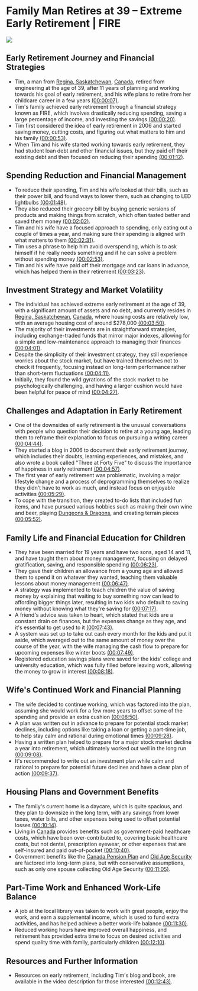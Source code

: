 
# Family Man Retires at 39 – Extreme Early Retirement | FIRE
![](https://i.ytimg.com/vi/8yNsKxbq0Ak/maxresdefault.jpg)



## Early Retirement Journey and Financial Strategies
- Tim, a man from [Regina, Saskatchewan](https://en.wikipedia.org/wiki/Regina,_Saskatchewan), [Canada](https://en.wikipedia.org/wiki/Canada), retired from engineering at the age of 39, after 11 years of planning and working towards his goal of early retirement, and his wife plans to retire from her childcare career in a few years [(00:00:07)](https://www.youtube.com/watch?v=8yNsKxbq0Ak&t=7s).
- Tim's family achieved early retirement through a financial strategy known as FIRE, which involves drastically reducing spending, saving a large percentage of income, and investing the savings [(00:00:20)](https://www.youtube.com/watch?v=8yNsKxbq0Ak&t=20s).
- Tim first considered the idea of early retirement in 2006 and started saving money, cutting costs, and figuring out what matters to him and his family [(00:00:53)](https://www.youtube.com/watch?v=8yNsKxbq0Ak&t=53s).
- When Tim and his wife started working towards early retirement, they had student loan debt and other financial issues, but they paid off their existing debt and then focused on reducing their spending [(00:01:12)](https://www.youtube.com/watch?v=8yNsKxbq0Ak&t=72s).

## Spending Reduction and Financial Management
- To reduce their spending, Tim and his wife looked at their bills, such as their power bill, and found ways to lower them, such as changing to LED lightbulbs [(00:01:48)](https://www.youtube.com/watch?v=8yNsKxbq0Ak&t=108s).
- They also reduced their grocery bill by buying generic versions of products and making things from scratch, which often tasted better and saved them money [(00:02:02)](https://www.youtube.com/watch?v=8yNsKxbq0Ak&t=122s).
- Tim and his wife have a focused approach to spending, only eating out a couple of times a year, and making sure their spending is aligned with what matters to them [(00:02:31)](https://www.youtube.com/watch?v=8yNsKxbq0Ak&t=151s).
- Tim uses a phrase to help him avoid overspending, which is to ask himself if he really needs something and if he can solve a problem without spending money [(00:02:53)](https://www.youtube.com/watch?v=8yNsKxbq0Ak&t=173s).
- Tim and his wife have paid off their mortgage and car loans in advance, which has helped them in their retirement [(00:03:23)](https://www.youtube.com/watch?v=8yNsKxbq0Ak&t=203s).

## Investment Strategy and Market Volatility
- The individual has achieved extreme early retirement at the age of 39, with a significant amount of assets and no debt, and currently resides in [Regina, Saskatchewan](https://en.wikipedia.org/wiki/Regina,_Saskatchewan), [Canada](https://en.wikipedia.org/wiki/Canada), where housing costs are relatively low, with an average housing cost of around $278,000 [(00:03:50)](https://www.youtube.com/watch?v=8yNsKxbq0Ak&t=230s).
- The majority of their investments are in straightforward strategies, including exchange-traded funds that mirror major indexes, allowing for a simple and low-maintenance approach to managing their finances [(00:04:01)](https://www.youtube.com/watch?v=8yNsKxbq0Ak&t=241s).
- Despite the simplicity of their investment strategy, they still experience worries about the stock market, but have trained themselves not to check it frequently, focusing instead on long-term performance rather than short-term fluctuations [(00:04:11)](https://www.youtube.com/watch?v=8yNsKxbq0Ak&t=251s).
- Initially, they found the wild gyrations of the stock market to be psychologically challenging, and having a larger cushion would have been helpful for peace of mind [(00:04:27)](https://www.youtube.com/watch?v=8yNsKxbq0Ak&t=267s).

## Challenges and Adaptation in Early Retirement
- One of the downsides of early retirement is the unusual conversations with people who question their decision to retire at a young age, leading them to reframe their explanation to focus on pursuing a writing career [(00:04:44)](https://www.youtube.com/watch?v=8yNsKxbq0Ak&t=284s).
- They started a blog in 2006 to document their early retirement journey, which includes their doubts, learning experiences, and mistakes, and also wrote a book called "Three at Forty Five" to discuss the importance of happiness in early retirement [(00:04:57)](https://www.youtube.com/watch?v=8yNsKxbq0Ak&t=297s).
- The first year of early retirement was problematic, involving a major lifestyle change and a process of deprogramming themselves to realize they didn't have to work as much, and instead focus on enjoyable activities [(00:05:29)](https://www.youtube.com/watch?v=8yNsKxbq0Ak&t=329s).
- To cope with the transition, they created to-do lists that included fun items, and have pursued various hobbies such as making their own wine and beer, playing [Dungeons & Dragons](https://en.wikipedia.org/wiki/Dungeons_&_Dragons), and creating terrain pieces [(00:05:52)](https://www.youtube.com/watch?v=8yNsKxbq0Ak&t=352s).

## Family Life and Financial Education for Children
- They have been married for 19 years and have two sons, aged 14 and 11, and have taught them about money management, focusing on delayed gratification, saving, and responsible spending [(00:06:23)](https://www.youtube.com/watch?v=8yNsKxbq0Ak&t=383s).
- They gave their children an allowance from a young age and allowed them to spend it on whatever they wanted, teaching them valuable lessons about money management [(00:06:47)](https://www.youtube.com/watch?v=8yNsKxbq0Ak&t=407s).
- A strategy was implemented to teach children the value of saving money by explaining that waiting to buy something now can lead to affording bigger things later, resulting in two kids who default to saving money without knowing what they're saving for [(00:07:17)](https://www.youtube.com/watch?v=8yNsKxbq0Ak&t=437s).
- A friend's advice was taken to heart, which stated that kids are a constant drain on finances, but the expenses change as they age, and it's essential to get used to it [(00:07:43)](https://www.youtube.com/watch?v=8yNsKxbq0Ak&t=463s).
- A system was set up to take out cash every month for the kids and put it aside, which averaged out to the same amount of money over the course of the year, with the wife managing the cash flow to prepare for upcoming expenses like winter boots [(00:07:49)](https://www.youtube.com/watch?v=8yNsKxbq0Ak&t=469s).
- Registered education savings plans were saved for the kids' college and university education, which was fully filled before leaving work, allowing the money to grow in interest [(00:08:18)](https://www.youtube.com/watch?v=8yNsKxbq0Ak&t=498s).

## Wife's Continued Work and Financial Planning
- The wife decided to continue working, which was factored into the plan, assuming she would work for a few more years to offset some of the spending and provide an extra cushion [(00:08:50)](https://www.youtube.com/watch?v=8yNsKxbq0Ak&t=530s).
- A plan was written out in advance to prepare for potential stock market declines, including options like taking a loan or getting a part-time job, to help stay calm and rational during emotional times [(00:09:28)](https://www.youtube.com/watch?v=8yNsKxbq0Ak&t=568s).
- Having a written plan helped to prepare for a major stock market decline a year into retirement, which ultimately worked out well in the long run [(00:09:08)](https://www.youtube.com/watch?v=8yNsKxbq0Ak&t=548s).
- It's recommended to write out an investment plan while calm and rational to prepare for potential future declines and have a clear plan of action [(00:09:37)](https://www.youtube.com/watch?v=8yNsKxbq0Ak&t=577s).

## Housing Plans and Government Benefits
- The family's current home is a daycare, which is quite spacious, and they plan to downsize in the long term, with any savings from lower taxes, water bills, and other expenses being used to offset potential losses [(00:10:14)](https://www.youtube.com/watch?v=8yNsKxbq0Ak&t=614s).
- Living in [Canada](https://en.wikipedia.org/wiki/Canada) provides benefits such as government-paid healthcare costs, which have been over-contributed to, covering basic healthcare costs, but not dental, prescription eyewear, or other expenses that are self-insured and paid out-of-pocket [(00:10:40)](https://www.youtube.com/watch?v=8yNsKxbq0Ak&t=640s).
- Government benefits like the [Canada Pension Plan](https://en.wikipedia.org/wiki/Canada_Pension_Plan) and [Old Age Security](https://en.wikipedia.org/wiki/Old_Age_Security) are factored into long-term plans, but with conservative assumptions, such as only one spouse collecting Old Age Security [(00:11:05)](https://www.youtube.com/watch?v=8yNsKxbq0Ak&t=665s).

## Part-Time Work and Enhanced Work-Life Balance
- A job at the local library was taken to work with great people, enjoy the work, and earn a supplemental income, which is used to fund extra activities, and has helped achieve a better work-life balance [(00:11:30)](https://www.youtube.com/watch?v=8yNsKxbq0Ak&t=690s).
- Reduced working hours have improved overall happiness, and retirement has provided extra time to focus on desired activities and spend quality time with family, particularly children [(00:12:10)](https://www.youtube.com/watch?v=8yNsKxbq0Ak&t=730s).

## Resources and Further Information
- Resources on early retirement, including Tim's blog and book, are available in the video description for those interested [(00:12:43)](https://www.youtube.com/watch?v=8yNsKxbq0Ak&t=763s).
